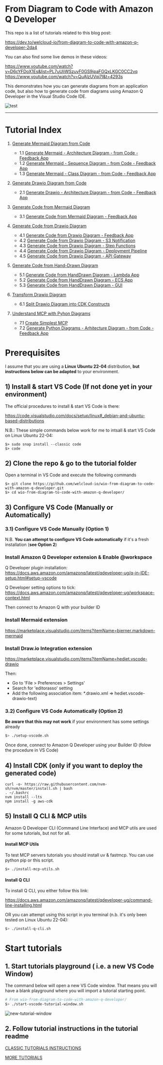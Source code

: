 # **From Diagram to Code with Amazon Q Developer**

This repo is a list of tutorials related to this blog post:

https://dev.to/welcloud-io/from-diagram-to-code-with-amazon-q-developer-2da4

You can also find some live demos in these videos:

https://www.youtube.com/watch?v=D6cYFDoX1Es&list=PL7uUliWSzuvF0GS9jpaFGQxLKGC0CC2vq
https://www.youtube.com/watch?v=QuAlzUVqi7I&t=4293s

This demonstrates how you can generate diagrams from an application code, but also how to generate code from diagrams using Amazon Q Developer in the Visual Studio Code IDE.

![test](./_playground/screenshots/vscode-bigpicture.png)

---

# Tutorial Index

1. [Generate Mermaid Diagram from Code](_playground/TUTORIALS.md#1-generate-mermaid-diagram-from-code)

    - 1.1 [Generate Mermaid - Architecture Diagram - from Code - Feedback App](_playground/TUTORIALS.md#11-generate-mermaid---architecture-diagram---from-code---feedback-app)
    - 1.2 [Generate Mermaid - Sequence Diagram - from Code - Feedback App](_playground/TUTORIALS.md#12-generate-mermaid---sequence-diagram---from-code---feedback-app)
    - 1.3 [Generate Mermaid - Class Diagram - from Code - Feedback App](_playground/TUTORIALS.md#13-generate-mermaid---class-diagram---from-code---feedback-app)

2. [Generate Drawio Diagram from Code](_playground/TUTORIALS.md#2-generate-drawio-diagram-from-code)

    - 2.1 [Generate Drawio - Architecture Diagram - from Code - Feedback App](_playground/TUTORIALS.md#21-generate-drawio---architecture-diagram---from-code---feedback-app)

3. [Generate Code from Mermaid Diagram](_playground/TUTORIALS.md#3-generate-code-from-mermaid-diagram)

    - 3.1 [Generate Code from Mermaid Diagram - Feedback App](_playground/TUTORIALS.md#31-generate-code-from-mermaid-diagram---feedback-app)

4. [Generate Code from Drawio Diagram](_playground/TUTORIALS.md#4-generate-code-from-drawio-diagram)

    - 4.1 [Generate Code from Drawio Diagram - Feedback App](_playground/TUTORIALS.md#41-generate-code-from-drawio-diagram---feedback-app)
    - 4.2 [Generate Code from Drawio Diagram - S3 Notification](_playground/TUTORIALS.md#42-generate-code-from-drawio-diagram---s3-notification)
    - 4.3 [Generate Code from Drawio Diagram - Step Functions](_playground/TUTORIALS.md#43-generate-code-from-drawio-diagram---step-functions)
    - 4.4 [Generate Code from Drawio Diagram - Deployment Pipeline](_playground/TUTORIALS.md#44-generate-code-from-drawio-diagram---deployment-pipeline)
    - 4.5 [Generate Code from Drawio Diagram - API Gateway](_playground/TUTORIALS.md#45-generate-code-from-drawio-diagram---api-gateway)

5. [Generate Code from Hand-Drawn Diagram](_playground/TUTORIALS.md#5-generate-code-from-hand-drawn-diagram)

    - 5.1 [Generate Code from HandDrawn Diagram - Lambda App](_playground/TUTORIALS.md#51-generate-code-from-handdrawn-diagram---lambda-app)
    - 5.2 [Generate Code from HandDrawn Diagram - ECS App](_playground/TUTORIALS.md#52-generate-code-from-handdrawn-diagram---ecs-app)
    - 5.3 [Generate Code from HandDrawn Diagram - GUI](_playground/TUTORIALS.md#53-generate-code-from-handdrawn-diagram---gui)

6. [Transform Drawio Diagram](_playground/TUTORIALS.md#6-transform-drawio-diagram)

    - 6.1 [Split Drawio Diagram into CDK Constructs](_playground/TUTORIALS.md#61-split-drawio-diagram-into-cdk-constructs)

7. [Understand MCP with Pyhon Diagrams](_playground/TUTORIALS.md#7-understand-mcp-with-pyhon-diagrams)

    - 7.1 [Create Simplest MCP](_playground/TUTORIALS.md#71-create-simplest-mcp)
    - 7.2 [Generate Python Diagrams - Arhitecture Diagram - from Code - Feedback App](_playground/TUTORIALS.md#72-generate-python-diagrams---arhitecture-diagram---from-code---feedback-app)


# Prerequisites

I assume that you are using a **Linux Ubuntu 22-04** distribution, **but instructions below can be adapted** to your environment.

## 1) Install & start VS Code (If not done yet in your environment)

The official procedures to install & start VS Code is there:

https://code.visualstudio.com/docs/setup/linux#_debian-and-ubuntu-based-distributions

N.B.: These simple commands below work for me to intsall & start VS Code on Linux Ubuntu 22-04:

```
$> sudo snap install --classic code
$> code
```

## 2) Clone the repo & go to the tutorial folder

Open a terminal in VS Code and execute the following commands

```
$> git clone https://github.com/welcloud-io/wio-from-diagram-to-code-with-amazon-q-developer.git
$> cd wio-from-diagram-to-code-with-amazon-q-developer/
```

## 3) Configure VS Code (Manually or Automatically)

### 3.1) Configure VS Code Manually (Option 1)

N.B.
**You can attempt to configure VS Code automatically**
if it's a fresh installation (**see Option 2**)

### Install Amazon Q Developer extension & Enable @workspace

Q Developer plugin installation:
https://docs.aws.amazon.com/amazonq/latest/qdeveloper-ug/q-in-IDE-setup.html#setup-vscode

Q Developer setting options to tick: https://docs.aws.amazon.com/amazonq/latest/qdeveloper-ug/workspace-context.html

Then connect to Amazon Q with your builder ID

### Install Mermaid extension

https://marketplace.visualstudio.com/items?itemName=bierner.markdown-mermaid

### Install Draw.io Integration extension

https://marketplace.visualstudio.com/items?itemName=hediet.vscode-drawio

Then:
- Go to 'File > Preferences > Settings' 
- Search for 'editorasso' setting 
- Add the following association item: *.drawio.xml => hediet.vscode-drawio-text)

### 3.2) Configure VS Code Automatically (Option 2)

**Be aware that this may not work** if your environment has some settings already

```bash
$> ./setup-vscode.sh
```

Once done, connect to Amazon Q Developer using your Builder ID (folow the procedure in VS Code)

## 4) Install CDK (only if you want to deploy the generated code)

```
curl -o- https://raw.githubusercontent.com/nvm-sh/nvm/master/install.sh | bash
. ~/.bashrc 
nvm install --lts
npm install -g aws-cdk
```

## 5) Install Q CLI & MCP utils

Amazon Q Developer CLI (Command Line Interface) and MCP utils are used for some tutorials, but not for all.

#### Install MCP Utils
To test MCP servers tutorials you should install uv & fastmcp.
You can use python pip or this script.

```
$> ./install-mcp-utils.sh
```

#### Install Q CLI

To install Q CLI, you either follow this link:

https://docs.aws.amazon.com/amazonq/latest/qdeveloper-ug/command-line-installing.html

OR you can attempt using this script in you terminal (n.b. it's only been tested on Linux Ubuntu 22-04):

```bash
$> ./install-q-cli.sh
```

# Start tutorials

## 1. Start tutorials playground ( i.e. a new VS Code Window)

The command below will open a new VS Code window. 
That means you will have a blank playground where you will import a tutorial starting point.

```bash
# From wio-from-diagram-to-code-with-amazon-q-developer/
$> ./start-vscode-tutorial-window.sh
```

![new-tutorial-window](./_playground/screenshots/create-new-tutorial-window.png)

## 2. Follow tutorial instructions in the tutorial readme

[CLASSIC TUTORIALS INSTRUCTIONS](_playground/README.md)

[MORE TUTORIALS](_playground/README-More.md)
